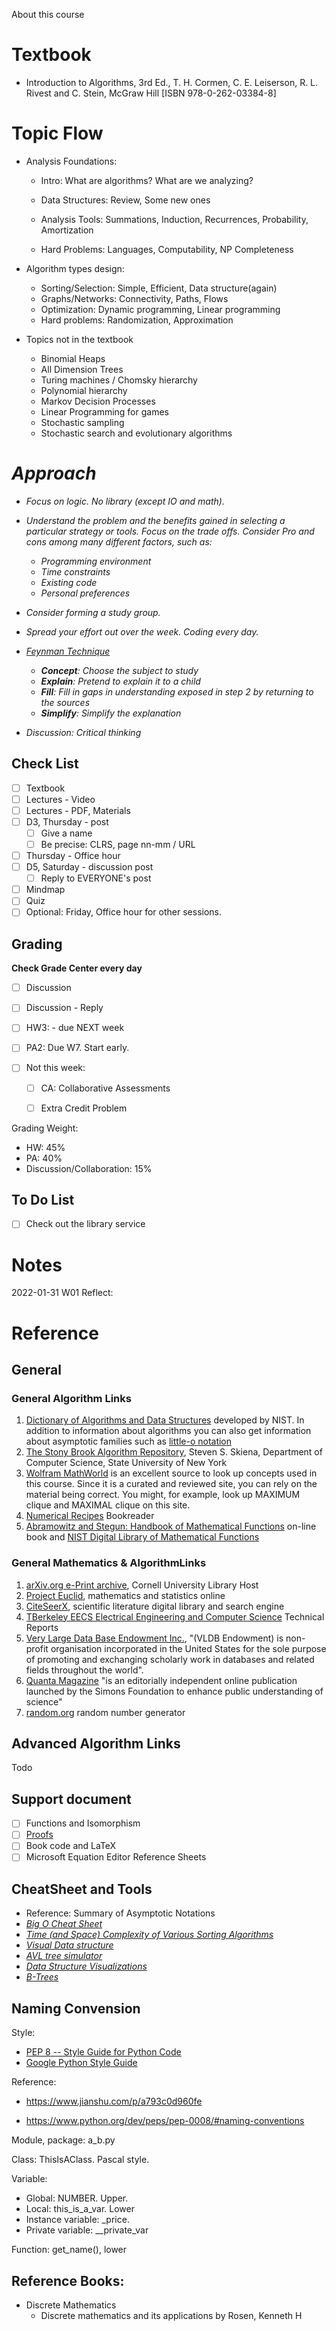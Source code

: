 About this course

# Textbook

- Introduction to Algorithms, 3rd Ed., T. H. Cormen, C. E. Leiserson, R. L. Rivest and C. Stein, McGraw Hill [ISBN 978-0-262-03384-8]

# Topic Flow

- Analysis Foundations: 

  - Intro: What are algorithms? What are we analyzing? 
  - Data Structures: Review, Some new ones

  - Analysis Tools: Summations, Induction, Recurrences, Probability, Amortization
  - Hard Problems: Languages, Computability, NP Completeness

- Algorithm types design: 

  - Sorting/Selection: Simple, Efficient, Data structure(again)
  - Graphs/Networks: Connectivity, Paths, Flows
  - Optimization: Dynamic programming, Linear programming
  - Hard problems: Randomization, Approximation

- Topics not in the textbook
  - Binomial Heaps
  - All Dimension Trees
  - Turing machines / Chomsky hierarchy
  - Polynomial hierarchy
  - Markov Decision Processes
  - Linear Programming for games
  - Stochastic sampling
  - Stochastic search and evolutionary algorithms

# *Approach*

- *Focus on logic. No library (except IO and math).* 
- *Understand the problem and the benefits gained in selecting a particular strategy or tools. Focus on the trade offs. Consider Pro and cons among many different factors, such as:* 
  - *Programming environment*
  - *Time constraints*
  - *Existing code*
  - *Personal preferences*
- *Consider forming a study group.* 

- *Spread your effort out over the week. Coding every day.* 

- *[Feynman Technique](https://en.wikipedia.org/wiki/Feynman_Technique)*
  - ***Concept**: Choose the subject to study*
  - ***Explain**: Pretend to explain it to a child*
  - ***Fill**: Fill in gaps in understanding exposed in step 2 by returning to the sources*
  - ***Simplify**: Simplify the explanation*
- *Discussion: Critical thinking*

## Check List

- [ ] Textbook
- [ ] Lectures - Video
- [ ] Lectures - PDF, Materials
- [ ] D3, Thursday - post
  - [ ] Give a name
  - [ ] Be precise:  CLRS, page nn-mm / URL
- [ ] Thursday - Office hour
- [ ] D5, Saturday - discussion post
  - [ ] Reply to EVERYONE's post
- [ ] Mindmap
- [ ] Quiz
- [ ] Optional: Friday, Office hour for other sessions. 

## Grading

**Check Grade Center every day**

- [ ] Discussion

- [ ] Discussion - Reply

- [ ] HW3: -  due NEXT week

- [ ] PA2: Due W7. Start early. 

- [ ] Not this week: 

  - [ ] CA: Collaborative Assessments

  - [ ] Extra Credit Problem

Grading Weight: 

- HW: 45%
- PA: 40%
- Discussion/Collaboration: 15%

## To Do List

- [ ] Check out the library service

# Notes

2022-01-31 W01 Reflect:

# Reference

## General 

### General Algorithm Links

1. [Dictionary of Algorithms and Data Structures](https://xlinux.nist.gov/dads/) developed by NIST. In addition to information about algorithms you can also get information about asymptotic families such as [little-o notation](https://xlinux.nist.gov/dads/HTML/littleOnotation.html)
2. [The Stony Brook Algorithm Repository](http://www.cs.sunysb.edu/~algorith/), Steven S. Skiena, Department of Computer Science, State University of New York
3. [Wolfram MathWorld](https://mathworld.wolfram.com/) is an excellent source to look up concepts used in this course. Since it is a curated and reviewed site, you can rely on the material being correct. You might, for example, look up MAXIMUM clique and MAXIMAL clique on this site.
4. [Numerical Recipes](http://numerical.recipes/book/book.html) Bookreader
5. [Abramowitz and Stegun: Handbook of Mathematical Functions](https://www.math.ubc.ca/~cbm/aands/) on-line book and [NIST Digital Library of Mathematical Functions](https://dlmf.nist.gov/)

### General Mathematics & AlgorithmLinks 

1. [arXiv.org e-Print archive](http://arxiv.org/), Cornell University Library Host
2. [Project Euclid](https://projecteuclid.org/), mathematics and statistics online
3. [CiteSeerX](https://citeseer.ist.psu.edu/index), scientific literature digital library and search engine
4. [TBerkeley EECS Electrical Engineering and Computer Science](https://www2.eecs.berkeley.edu/Pubs/TechRpts/) Technical Reports
5. [Very Large Data Base Endowment Inc.](http://www.vldb.org/), "(VLDB Endowment) is non-profit organisation incorporated in the United States for the sole purpose of promoting and exchanging scholarly work in databases and related fields throughout the world".
6. [Quanta Magazine](https://www.quantamagazine.org/) "is an editorially independent online publication launched by the Simons Foundation to enhance public understanding of science"
7. [random.org](http://www.random.org/) random number generator

## Advanced Algorithm Links

Todo

## Support document

- [ ] Functions and Isomorphism
- [ ] [Proofs](https://www.people.vcu.edu/~rhammack/BookOfProof/)
- [ ] Book code and LaTeX
- [ ] Microsoft Equation Editor Reference Sheets

## CheatSheet and Tools

- Reference: Summary of Asymptotic Notations
- *[Big O Cheat Sheet](http://bigocheatsheet.com/)*
- *[Time (and Space) Complexity of Various Sorting Algorithms](http://scanftree.com/Data_Structure/time-complexity-and-space-complexity-comparison-of-sorting-algorithms)*
- *[Visual Data structure](https://visualgo.net/en)*
- *[AVL tree simulator](https://www.cs.usfca.edu/~galles/visualization/AVLtree.html)*
- *[Data Structure Visualizations](https://www.cs.usfca.edu/~galles/visualization/Algorithms.html)*
- *[B-Trees](https://www.cs.cornell.edu/courses/cs3110/2012sp/recitations/rec25-B-trees/rec25.html#:~:text=A%20B%2Dtree%20of%20order,(typically)%20less%20than%20m.)*

## Naming Convension

Style:

- [PEP 8 -- Style Guide for Python Code](https://www.python.org/dev/peps/pep-0008/)
- [Google Python Style Guide](https://google.github.io/styleguide/pyguide.html)

Reference: 

- https://www.jianshu.com/p/a793c0d960fe

- https://www.python.org/dev/peps/pep-0008/#naming-conventions

Module, package: a_b.py

Class: ThisIsAClass. Pascal style. 

Variable:

- Global: NUMBER. Upper. 
- Local: this_is_a_var. Lower
- Instance variable: _price.
- Private variable: __private_var

Function: get_name(), lower

## Reference Books:

- Discrete Mathematics
  - Discrete mathematics and its applications by Rosen, Kenneth H

    

